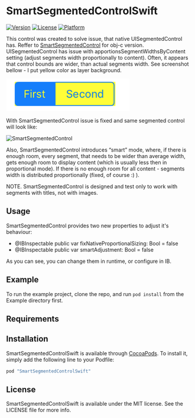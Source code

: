 # SmartSegmentedControlSwift

[![Version](https://img.shields.io/cocoapods/v/SmartSegmentedControlSwift.svg?style=flat)](http://cocoapods.org/pods/SmartSegmentedControlSwift)
[![License](https://img.shields.io/cocoapods/l/SmartSegmentedControlSwift.svg?style=flat)](http://cocoapods.org/pods/SmartSegmentedControlSwift)
[![Platform](https://img.shields.io/cocoapods/p/SmartSegmentedControlSwift.svg?style=flat)](http://cocoapods.org/pods/SmartSegmentedControlSwift)

This control was created to solve issue, that native UISegmentedControl has. Reffer to [SmartSegmentedControl](https://github.com/svilon/SmartSegmentedControl) for obj-c version.
UISegmentedControl has issue with apportionsSegmentWidthsByContent setting (adjust segments width proportionally to content). Often, it appears that control bounds are wider, than actual segments width. See screenshot bellow - I put yellow color as layer background.

![UISegmentedControl](https://github.com/svilon/SmartSegmentedControlSwift/blob/master/Screens/UISegmentedControl.png)

With SmartSegmentedControl issue is fixed and same segmented control will look like:

![SmartSegmentedControl](https://github.com/svilon/SmartSegmentedControlSwift/blob/master/Screens/SmartSegmentedControlSwift.png)

Also, SmartSegmentedControl introduces “smart” mode, where, if there is enough room, every segment, that needs to be wider than average width, gets enough room to display content (which is usually less then in proportional mode). If there is no enough room for all content - segments width is distributed proportionally (fixed, of course :) ).

NOTE. SmartSegmentedControl is designed and test only to work with segments with titles, not with images.

## Usage
SmartSegmentedControl provides two new properties to adjust it's behaviour:
* @IBInspectable public var fixNativeProportionalSizing: Bool = false
* @IBInspectable public var smartAdjustment: Bool = false

As you can see, you can change them in runtime, or configure in IB.

## Example

To run the example project, clone the repo, and run `pod install` from the Example directory first.

## Requirements

## Installation

SmartSegmentedControlSwift is available through [CocoaPods](http://cocoapods.org). To install
it, simply add the following line to your Podfile:

```ruby
pod "SmartSegmentedControlSwift"
```

## License

SmartSegmentedControlSwift is available under the MIT license. See the LICENSE file for more info.

